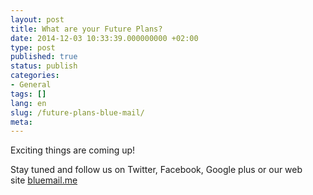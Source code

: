 ```yaml
---
layout: post
title: What are your Future Plans?
date: 2014-12-03 10:33:39.000000000 +02:00
type: post
published: true
status: publish
categories:
- General
tags: []
lang: en
slug: /future-plans-blue-mail/
meta:
---
```


Exciting things are coming up!

Stay tuned and follow us on Twitter, Facebook, Google plus or our web site [bluemail.me](https://bluemail.me/)